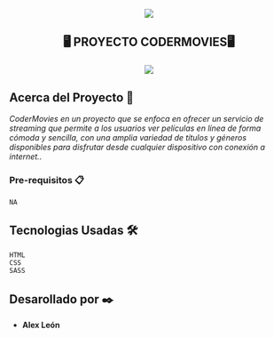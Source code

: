 <p align="center"><img src="https://alexleon.pw/img/logo-cm.png"/></p> 


## <p align="center">🖥️ PROYECTO CODERMOVIES🖥️</p> 

<p align="center"><img src="https://alexleon.pw/img/log2.png"/></p> 


## Acerca del Proyecto 🚀

_CoderMovies en un proyecto que se enfoca en ofrecer un servicio de streaming que permite a los usuarios ver películas en línea de forma cómoda y sencilla, con una amplia variedad de títulos y géneros disponibles para disfrutar desde cualquier dispositivo con conexión a internet.._


### Pre-requisitos 📋


```
NA
```


## Tecnologias Usadas 🛠️

```
HTML
CSS
SASS

```
## Desarollado por ✒️

* **Alex León**
